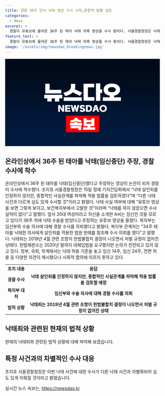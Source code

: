```yaml
---
title: 경찰 36주 만삭 낙태 영상 수사 시작…종합적 법률 검토
categories:
  - News
excerpt: >
  경찰이 유튜브에 올라온 36주 된 태아 낙태 의혹 영상을 수사 중이다. 서울경찰청장은 낙태 살인죄를 인정하지 않지만 종합적인 사실관계를 파악해 적용 법률을 검토할 것이라고 밝혔다. 이에 대한 논란이 계속되고 있으며, 해당 사건은 낙태에 대한 사회적 합의가 논의되고 있지만 해결이 이뤄지지 못하고 있는 상황이다.
feature_text: >
  경찰이 유튜브에 올라온 36주 된 태아 낙태 의혹 영상을 수사 중이다. 서울경찰청장은 낙태 살인죄를 인정하지 않지만 종합적인 사실관계를 파악해 적용 법률을 검토할 것이라고 밝혔다. 이에 대한 논란이 계속되고 있으며, 해당 사건은 낙태에 대한 사회적 합의가 논의되고 있지만 해결이 이뤄지지 못하고 있는 상황이다.
image: '/assets/img/newsdao_breakingnews.jpg'
---
```


<p><img src="/assets/img/newsdao_breakingnews.jpg" alt="firstkoreanews 속보" /></p>

<h2 data-ke-size="size26">온라인상에서 36주 된 태아를 낙태(임신중단) 주장, 경찰 수사에 착수</h2>

<p data-ke-size="size16">온라인상에서 36주 된 태아를 낙태(임신중단)했다고 주장하는 영상이 논란이 되자 경찰이 수사에 착수했다. 조지호 서울경찰청장은 15일 정례 기자간담회에서 “낙태 살인죄를 인정하지 않지만, 종합적인 사실관계를 파악해 적용 법률을 검토하겠다”며 “다른 낙태 사건과 다르게 심도 있게 수사할 것”이라고 밝혔다. 낙태 사실 여부에 대해 “유튜브 영상을 보면 그렇게 보이고, 보건복지부에서 고발한 것”이라며 “낙태를 하지 않았으면 수사 실익이 없다”고 말했다. 앞서 20대 여성이라고 자신을 소개한 A씨는 임신인 것을 모르고 있다가 36주 차에 낙태 수술을 받았다고 주장하는 유튜브 영상을 올렸다. 복지부는 임신부와 수술 의사에 대해 경찰 수사를 의뢰했다고 밝혔다. 복지부 관계자는 "34주 태아를 낙태한 의사에게 살인죄를 적용한 법원 판례를 참조해 수사 의뢰를 했다"고 말했다. 낙태죄는 2019년 4월 관련 조항이 헌법불합치 결정이 나오면서 처벌 규정이 없어진 상태다. 헌법재판소는 2020년 말까지 대체입법을 요구했지만 논의가 진전되고 있지 않고 있다. 정부, 국회, 학계에서는 낙태 허용 기준을 놓고 임신 14주, 임신 24주, 전면 허용 등 다양한 의견이 제시됐으나 사회적 합의에 이르지 못하고 있다.</p>

<table>
  <tbody>
    <tr>
      <td style="text-align: center; height: 17px;"><b>조치 내용</b></td>
      <td style="text-align: center; height: 17px;"><b>응답</b></td>
    </tr>
    <tr>
      <td style="text-align: center; height: 17px;"><b>경찰 수사</b></td>
      <td style="text-align: center; height: 17px;"><b>낙태 살인죄를 인정하지 않지만, 종합적인 사실관계를 파악해 적용 법률을 검토할 예정</b></td>
    </tr>
    <tr>
      <td style="text-align: center; height: 17px;"><b>복지부 대처</b></td>
      <td style="text-align: center; height: 17px;"><b>임신부와 수술 의사에 대해 경찰 수사를 의뢰</b></td>
    </tr>
    <tr>
      <td style="text-align: center; height: 17px;"><b>법적 상황</b></td>
      <td style="text-align: center; height: 17px;"><b>낙태죄는 2019년 4월 관련 조항이 헌법불합치 결정이 나오면서 처벌 규정이 없어진 상태</b></td>
    </tr>
  </tbody>
</table>

<h2 data-ke-size="size26">낙태죄와 관련된 현재의 법적 상황</h2>

<p data-ke-size="size16">현재의 낙태죄와 관련된 법적 상황에 대해 파악해 보겠습니다.</p>

<h2 data-ke-size="size26">특정 사건과의 차별적인 수사 대응</h2>

<p data-ke-size="size16">조지호 서울경찰청장은 이번 낙태 사건에 대한 수사가 다른 낙태 사건과 차별화되어 심도 있게 이뤄질 것이라고 밝혔습니다.</p>
실시간 뉴스 속보는, <a href="https://newsdao.kr" rel="dofollow">https://newsdao.kr</a>


